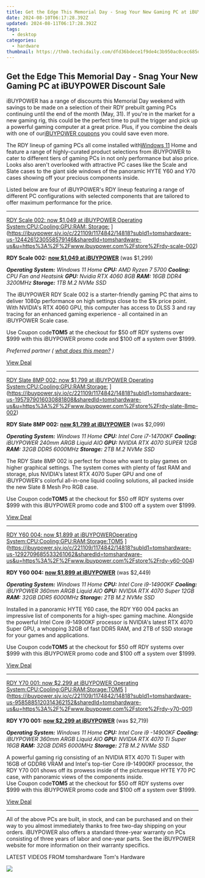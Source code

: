 ```yaml
---
title: Get the Edge This Memorial Day - Snag Your New Gaming PC at iBUYPOWER Discount Sale
date: 2024-08-10T06:17:28.392Z
updated: 2024-08-11T06:17:28.392Z
tags:
  - desktop
categories:
  - hardware
thumbnail: https://thmb.techidaily.com/dfd36bdece1f9de4c3b950ac0cec685d6ee5d1281721c2dd1a2340c4240b4f62.png
---
```


## Get the Edge This Memorial Day - Snag Your New Gaming PC at iBUYPOWER Discount Sale

iBUYPOWER has a range of discounts this Memorial Day weekend with savings to be made on a selection of their RDY prebuilt gaming PCs continuing until the end of the month (May, 31). If you're in the market for a new gaming rig, this could be the perfect time to pull the trigger and pick up a powerful gaming computer at a great price. Plus, if you combine the deals with one of our[iBUYPOWER coupons](https://www.tomshardware.com/coupons/ibuypower.com) you could save even more.

 The RDY lineup of gaming PCs all come installed with[Windows 11](https://www.tomshardware.com/tag/windows-11) Home and feature a range of highly-curated product selections from iBUYPOWER to cater to different tiers of gaming PCs in not only performance but also price. Looks also aren't overlooked with attractive PC cases like the Scale and Slate cases to the giant side windows of the panoramic HYTE Y60 and Y70 cases showing off your precious components inside.

 Listed below are four of iBUYPOWER's RDY lineup featuring a range of different PC configurations with selected components that are tailored to offer maximum performance for the price.

---

[RDY Scale 002: now $1,049 at iBUYPOWER Operating System:CPU:Cooling:GPU:RAM: Storage:](https://cdn.mos.cms.futurecdn.net/kafXA68LSRYUcqThNHARP-200-100.png "RDY Scale 002: now $1,049 at iBUYPOWER Operating System:CPU:Cooling:GPU:RAM: Storage:") ](https://ibuypower.sjv.io/c/221109/1174842/14818?subId1=tomshardware-us-1244261230558579146&sharedId=tomshardware-us&u=https%3A%2F%2Fwww.ibuypower.com%2Fstore%2Frdy-scale-002)

**RDY Scale 002:** [**now $1,049 at iBUYPOWER**](https://ibuypower.sjv.io/c/221109/1174842/14818?subId1=tomshardware-us-2097970579305890264&sharedId=tomshardware-us&u=https%3A%2F%2Fwww.ibuypower.com%2Fstore%2Frdy-scale-002) (was $1,299)  
  
_**Operating System:**_   _Windows 11 Home_
_**CPU:**_   _AMD Ryzen 7 5700_
_**Cooling:**_   _CPU Fan and Heatsink_
_**GPU:**_   _Nvidia RTX 4060 8GB_
_**RAM:**_   _16GB DDR4 3200MHz_
_**Storage:**_ _1TB M.2 NVMe SSD_
  
 The iBUYPOWER RDY Scale 002 is a starter-friendly gaming PC that aims to deliver 1080p performance on high settings close to the $1k price point. With NVIDIA's RTX 4060 GPU, this computer has access to DLSS 3 and ray tracing for an enhanced gaming experience - all contained in an iBUYPOWER Scale case.

 Use Coupon code**TOM5** at the checkout for $50 off RDY systems over $999 with this iBUYPOWER promo code and $100 off a system over $1999.

_Preferred partner (_ [_what does this mean?_](https://www.tomshardware.com/news/content-funding-on-tomshardware) _)_

[View Deal](https://ibuypower.sjv.io/c/221109/1174842/14818?subId1=tomshardware-us-1244261230558579146&sharedId=tomshardware-us&u=https%3A%2F%2Fwww.ibuypower.com%2Fstore%2Frdy-scale-002)

---

[RDY Slate 8MP 002: now $1,799 at iBUYPOWER Operating System:CPU:Cooling:GPU:RAM:Storage:](https://cdn.mos.cms.futurecdn.net/P8aaVwEcxF5f5NpEjEYFBV-200-100.png "RDY Slate 8MP 002: now $1,799 at iBUYPOWER Operating System:CPU:Cooling:GPU:RAM:Storage:") ](https://ibuypower.sjv.io/c/221109/1174842/14818?subId1=tomshardware-us-1957979016030881808&sharedId=tomshardware-us&u=https%3A%2F%2Fwww.ibuypower.com%2Fstore%2Frdy-slate-8mp-002)

**RDY Slate 8MP 002:** [**now $1,799 at iBUYPOWER**](https://ibuypower.sjv.io/c/221109/1174842/14818?subId1=tomshardware-us-1418522046256120633&sharedId=tomshardware-us&u=https%3A%2F%2Fwww.ibuypower.com%2Fstore%2Frdy-slate-8mp-002) (was $2,099)  
  
_**Operating System:**_   _Windows 11 Home_
_**CPU:**_   _Intel Core i7-14700KF_
_**Cooling:**_   _iBUYPOWER 240mm ARGB Liquid AIO_
_**GPU:**_   _NVIDIA RTX 4070 SUPER 12GB_
_**RAM:**_   _32GB DDR5 6000MHz_
_**Storage:**_ _2TB M.2 NVMe SSD_
  
 The RDY Slate 8MP 002 is perfect for those who want to play games on higher graphical settings. The system comes with plenty of fast RAM and storage, plus NVIDIA's latest RTX 4070 Super GPU and one of iBUYPOWER's colorful all-in-one liquid cooling solutions, all packed inside the new Slate 8 Mesh Pro RGB case.

 Use Coupon code**TOM5** at the checkout for $50 off RDY systems over $999 with this iBUYPOWER promo code and $100 off a system over $1999.

[View Deal](https://ibuypower.sjv.io/c/221109/1174842/14818?subId1=tomshardware-us-1957979016030881808&sharedId=tomshardware-us&u=https%3A%2F%2Fwww.ibuypower.com%2Fstore%2Frdy-slate-8mp-002)

---

[RDY Y60 004: now $1,899 at iBUYPOWEROperating System:CPU:Cooling:GPU:RAM:Storage:TOM5](https://cdn.mos.cms.futurecdn.net/R3cT4dGdGDKDun6VTMy7Pn-200-100.png "RDY Y60 004: now $1,899 at iBUYPOWEROperating System:CPU:Cooling:GPU:RAM:Storage:TOM5") ](https://ibuypower.sjv.io/c/221109/1174842/14818?subId1=tomshardware-us-1292709685533261062&sharedId=tomshardware-us&u=https%3A%2F%2Fwww.ibuypower.com%2Fstore%2Frdy-y60-004)

**RDY Y60 004:** [**now $1,899 at iBUYPOWER**](https://ibuypower.sjv.io/c/221109/1174842/14818?subId1=tomshardware-us-1346482853094816374&sharedId=tomshardware-us&u=https%3A%2F%2Fwww.ibuypower.com%2Fstore%2Frdy-y60-004) (was $2,449)  
  
_**Operating System:**_   _Windows 11 Home_
_**CPU:**_   _Intel Core i9-14900KF_
_**Cooling:**_   _iBUYPOWER 360mm ARGB Liquid AIO_
_**GPU:**_   _NVIDIA RTX 4070 Super 12GB_
_**RAM:**_   _32GB DDR5 6000MHz_
_**Storage:**_   _2TB M.2 NVMe SSD_
  
 Installed in a panoramic HYTE Y60 case, the RDY Y60 004 packs an impressive list of components for a high-spec gaming machine. Alongside the powerful Intel Core i9-14900KF processor is NVIDIA's latest RTX 4070 Super GPU, a whopping 32GB of fast DDR5 RAM, and 2TB of SSD storage for your games and applications.  
  
 Use Coupon code**TOM5** at the checkout for $50 off RDY systems over $999 with this iBUYPOWER promo code and $100 off a system over $1999.

[View Deal](https://ibuypower.sjv.io/c/221109/1174842/14818?subId1=tomshardware-us-1292709685533261062&sharedId=tomshardware-us&u=https%3A%2F%2Fwww.ibuypower.com%2Fstore%2Frdy-y60-004)

---

[RDY Y70 001: now $2,299 at iBUYPOWER Operating System:CPU:Cooling:GPU:RAM:Storage:TOM5](https://cdn.mos.cms.futurecdn.net/EEtfwWSaugpSkTSDqAg49F-200-100.png "RDY Y70 001: now $2,299 at iBUYPOWER Operating System:CPU:Cooling:GPU:RAM:Storage:TOM5") ](https://ibuypower.sjv.io/c/221109/1174842/14818?subId1=tomshardware-us-9585885120314362152&sharedId=tomshardware-us&u=https%3A%2F%2Fwww.ibuypower.com%2Fstore%2Frdy-y70-001)

**RDY Y70 001:** [**now $2,299 at iBUYPOWER**](https://ibuypower.sjv.io/c/221109/1174842/14818?subId1=tomshardware-us-1120983170275129343&sharedId=tomshardware-us&u=https%3A%2F%2Fwww.ibuypower.com%2Fstore%2Frdy-y70-001)  (was $2,719)  
  
_**Operating System:**_   _Windows 11 Home_
_**CPU:**_   _Intel Core i9 -14900KF_
_**Cooling:**_   _iBUYPOWER 360mm ARGB Liquid AIO_
_**GPU:**_   _NVIDIA RTX 4070 Ti Super 16GB_
_**RAM:**_   _32GB DDR5 6000MHz_
_**Storage:**_   _2TB M.2 NVMe SSD_
  
 A powerful gaming rig consisting of an NVIDIA RTX 4070 Ti Super with 16GB of GDDR6 VRAM and Intel's top-tier Core i9-14900KF processor, the RDY Y70 001 shows off its prowess inside of the picturesque HYTE Y70 PC case, with panoramic views of the components inside.  
 Use Coupon code**TOM5** at the checkout for $50 off RDY systems over $999 with this iBUYPOWER promo code and $100 off a system over $1999.

[View Deal](https://ibuypower.sjv.io/c/221109/1174842/14818?subId1=tomshardware-us-9585885120314362152&sharedId=tomshardware-us&u=https%3A%2F%2Fwww.ibuypower.com%2Fstore%2Frdy-y70-001)

---

 All of the above PCs are built, in stock, and can be purchased and on their way to you almost immediately thanks to free two-day shipping on your orders. iBUYPOWER also offers a standard three-year warranty on PCs consisting of three years of labor and one-year parts. See the iBUYPOWER website for more information on their warranty specifics.

 LATEST VIDEOS FROM tomshardware Tom's Hardware


<ins class="adsbygoogle"
     style="display:block"
     data-ad-format="autorelaxed"
     data-ad-client="ca-pub-7571918770474297"
     data-ad-slot="1223367746"></ins>



<ins class="adsbygoogle"
     style="display:block"
     data-ad-client="ca-pub-7571918770474297"
     data-ad-slot="8358498916"
     data-ad-format="auto"
     data-full-width-responsive="true"></ins>



<!-- affiliate ads begin -->
<a href="https://secure.2checkout.com/order/checkout.php?PRODS=45152835&QTY=1&AFFILIATE=108875&CART=1"><img src="https://download.terabyteunlimited.com/banners/ad_800x450_d.jpg" border="0"></a>
<!-- affiliate ads end -->